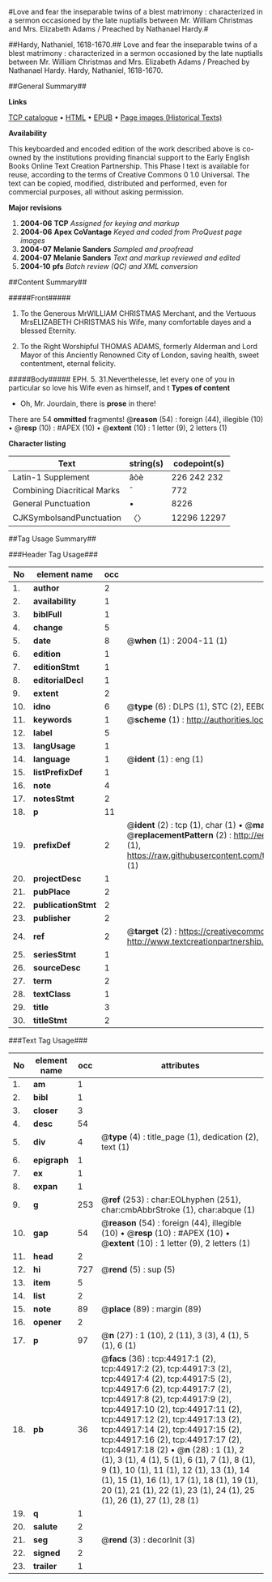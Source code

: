 #Love and fear the inseparable twins of a blest matrimony : characterized in a sermon occasioned by the late nuptialls between Mr. William Christmas and Mrs. Elizabeth Adams / Preached by Nathanael Hardy.#

##Hardy, Nathaniel, 1618-1670.##
Love and fear the inseparable twins of a blest matrimony : characterized in a sermon occasioned by the late nuptialls between Mr. William Christmas and Mrs. Elizabeth Adams / Preached by Nathanael Hardy.
Hardy, Nathaniel, 1618-1670.

##General Summary##

**Links**

[TCP catalogue](http://www.ota.ox.ac.uk/tcp/)  • 
[HTML](http://tei.it.ox.ac.uk/tcp/Texts-HTML/free/A45/A45556.html)  • 
[EPUB](http://tei.it.ox.ac.uk/tcp/Texts-EPUB/free/A45/A45556.epub) • 
[Page images (Historical Texts)](https://data.historicaltexts.jisc.ac.uk/view?pubId=eebo-10334382e&pageId=eebo-10334382e-44917-1)

**Availability**

This keyboarded and encoded edition of the
	       work described above is co-owned by the institutions
	       providing financial support to the Early English Books
	       Online Text Creation Partnership. This Phase I text is
	       available for reuse, according to the terms of Creative
	       Commons 0 1.0 Universal. The text can be copied,
	       modified, distributed and performed, even for
	       commercial purposes, all without asking permission.

**Major revisions**

1. __2004-06__ __TCP__ *Assigned for keying and markup*
1. __2004-06__ __Apex CoVantage__ *Keyed and coded from ProQuest page images*
1. __2004-07__ __Melanie Sanders__ *Sampled and proofread*
1. __2004-07__ __Melanie Sanders__ *Text and markup reviewed and edited*
1. __2004-10__ __pfs__ *Batch review (QC) and XML conversion*

##Content Summary##

#####Front#####

1. To the Generous MrWILLIAM CHRISTMAS Merchant, and the Vertuous MrsELIZABETH CHRISTMAS his Wife, many comfortable dayes and a blessed Eternity.

1. To the Right Worshipful THOMAS ADAMS, formerly Alderman and Lord Mayor of this Anciently Renowned City of London, saving health, sweet contentment, eternal felicity.

#####Body#####
EPH. 5. 31.Neverthelesse, let every one of you in particular so love his Wife even as himself, and t
**Types of content**

  * Oh, Mr. Jourdain, there is **prose** in there!

There are 54 **ommitted** fragments! 
 @__reason__ (54) : foreign (44), illegible (10)  •  @__resp__ (10) : #APEX (10)  •  @__extent__ (10) : 1 letter (9), 2 letters (1)

**Character listing**


|Text|string(s)|codepoint(s)|
|---|---|---|
|Latin-1 Supplement|âòè|226 242 232|
|Combining             Diacritical Marks|̄|772|
|General Punctuation|•|8226|
|CJKSymbolsandPunctuation|〈〉|12296 12297|

##Tag Usage Summary##

###Header Tag Usage###

|No|element name|occ|attributes|
|---|---|---|---|
|1.|__author__|2||
|2.|__availability__|1||
|3.|__biblFull__|1||
|4.|__change__|5||
|5.|__date__|8| @__when__ (1) : 2004-11 (1)|
|6.|__edition__|1||
|7.|__editionStmt__|1||
|8.|__editorialDecl__|1||
|9.|__extent__|2||
|10.|__idno__|6| @__type__ (6) : DLPS (1), STC (2), EEBO-CITATION (1), OCLC (1), VID (1)|
|11.|__keywords__|1| @__scheme__ (1) : http://authorities.loc.gov/ (1)|
|12.|__label__|5||
|13.|__langUsage__|1||
|14.|__language__|1| @__ident__ (1) : eng (1)|
|15.|__listPrefixDef__|1||
|16.|__note__|4||
|17.|__notesStmt__|2||
|18.|__p__|11||
|19.|__prefixDef__|2| @__ident__ (2) : tcp (1), char (1)  •  @__matchPattern__ (2) : ([0-9\-]+):([0-9IVX]+) (1), (.+) (1)  •  @__replacementPattern__ (2) : http://eebo.chadwyck.com/downloadtiff?vid=$1&page=$2 (1), https://raw.githubusercontent.com/textcreationpartnership/Texts/master/tcpchars.xml#$1 (1)|
|20.|__projectDesc__|1||
|21.|__pubPlace__|2||
|22.|__publicationStmt__|2||
|23.|__publisher__|2||
|24.|__ref__|2| @__target__ (2) : https://creativecommons.org/publicdomain/zero/1.0/ (1), http://www.textcreationpartnership.org/docs/. (1)|
|25.|__seriesStmt__|1||
|26.|__sourceDesc__|1||
|27.|__term__|2||
|28.|__textClass__|1||
|29.|__title__|3||
|30.|__titleStmt__|2||


###Text Tag Usage###

|No|element name|occ|attributes|
|---|---|---|---|
|1.|__am__|1||
|2.|__bibl__|1||
|3.|__closer__|3||
|4.|__desc__|54||
|5.|__div__|4| @__type__ (4) : title_page (1), dedication (2), text (1)|
|6.|__epigraph__|1||
|7.|__ex__|1||
|8.|__expan__|1||
|9.|__g__|253| @__ref__ (253) : char:EOLhyphen (251), char:cmbAbbrStroke (1), char:abque (1)|
|10.|__gap__|54| @__reason__ (54) : foreign (44), illegible (10)  •  @__resp__ (10) : #APEX (10)  •  @__extent__ (10) : 1 letter (9), 2 letters (1)|
|11.|__head__|2||
|12.|__hi__|727| @__rend__ (5) : sup (5)|
|13.|__item__|5||
|14.|__list__|2||
|15.|__note__|89| @__place__ (89) : margin (89)|
|16.|__opener__|2||
|17.|__p__|97| @__n__ (27) : 1 (10), 2 (11), 3 (3), 4 (1), 5 (1), 6 (1)|
|18.|__pb__|36| @__facs__ (36) : tcp:44917:1 (2), tcp:44917:2 (2), tcp:44917:3 (2), tcp:44917:4 (2), tcp:44917:5 (2), tcp:44917:6 (2), tcp:44917:7 (2), tcp:44917:8 (2), tcp:44917:9 (2), tcp:44917:10 (2), tcp:44917:11 (2), tcp:44917:12 (2), tcp:44917:13 (2), tcp:44917:14 (2), tcp:44917:15 (2), tcp:44917:16 (2), tcp:44917:17 (2), tcp:44917:18 (2)  •  @__n__ (28) : 1 (1), 2 (1), 3 (1), 4 (1), 5 (1), 6 (1), 7 (1), 8 (1), 9 (1), 10 (1), 11 (1), 12 (1), 13 (1), 14 (1), 15 (1), 16 (1), 17 (1), 18 (1), 19 (1), 20 (1), 21 (1), 22 (1), 23 (1), 24 (1), 25 (1), 26 (1), 27 (1), 28 (1)|
|19.|__q__|1||
|20.|__salute__|2||
|21.|__seg__|3| @__rend__ (3) : decorInit (3)|
|22.|__signed__|2||
|23.|__trailer__|1||
